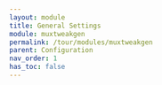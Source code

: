 ```yaml
---
layout: module
title: General Settings
module: muxtweakgen
permalink: /tour/modules/muxtweakgen
parent: Configuration
nav_order: 1
has_toc: false
---
```

